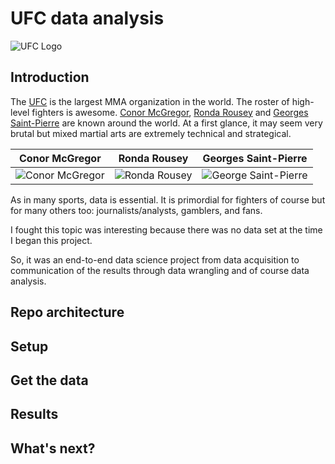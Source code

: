 # UFC data analysis

![UFC Logo](https://upload.wikimedia.org/wikipedia/commons/0/0d/UFC_logo.svg)

## Introduction

The [UFC](https://en.wikipedia.org/wiki/Ultimate_Fighting_Championship) is the largest MMA organization in the world. The roster of high-level fighters is awesome. [Conor McGregor](http://www.ufc.com/fighter/Conor-McGregor), [Ronda Rousey](https://www.ufc.com/fighter/Ronda-Rousey) and [Georges Saint-Pierre](https://www.ufc.com/fighter/Georges-St-Pierre) are known around the world. At a first glance, it may seem very brutal but mixed martial arts are extremely technical and strategical.

Conor McGregor | Ronda Rousey | Georges Saint-Pierre 
--------------- | -------------- | ---------------------
![Conor McGregor](http://imagec.ufc.com/http%253A%252F%252Fmedia.ufc.tv%252Fgenerated_images_sorted%252FFighter%252FConor-McGregor%252FConor-McGregor_302601_medium_thumbnail.jpg?mw300-mh300-tc1) | ![Ronda Rousey](http://imagec.ufc.com/http%253A%252F%252Fmedia.ufc.tv%252Fgenerated_images_sorted%252FFighter%252FRonda-Rousey%252FRonda-Rousey_241883_medium_thumbnail.jpg?mw300-mh300-tc1) | ![George Saint-Pierre](http://imagec.ufc.com/http%253A%252F%252Fmedia.ufc.tv%252Fgenerated_images_sorted%252FFighter%252FGeorges-St-Pierre%252FGeorges-St-Pierre_318_medium_thumbnail.jpg?mw300-mh300-tc1)

As in many sports, data is essential. It is primordial for fighters of course but for many others too: journalists/analysts, gamblers, and fans.

I fought this topic was interesting because there was no data set at the time I began this project.

So, it was an end-to-end data science project from data acquisition to communication of the results through data wrangling and of course data analysis.

## Repo architecture

## Setup

## Get the data

## Results

## What's next?
